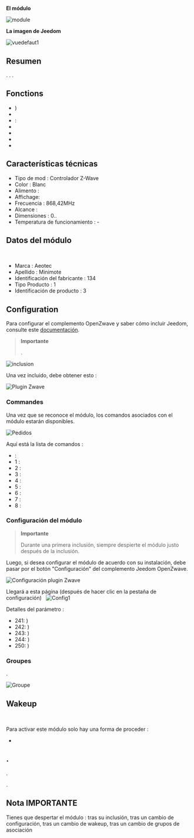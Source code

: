 # 

**El módulo**

![module](images/aeotec.minimote/module.jpg)

**La imagen de Jeedom**

![vuedefaut1](images/aeotec.minimote/vuedefaut1.jpg)

## Resumen

. . .

## Fonctions

-   )
-   
-    : 
-   
-   
-   
-   

## Características técnicas

-   Tipo de mod : Controlador Z-Wave
-   Color : Blanc
-   Alimento : 
-   Affichage: 
-   Frecuencia : 868,42MHz
-   Alcance : 
-   Dimensiones : 0..
-   Temperatura de funcionamiento : -

## Datos del módulo
 
-   Marca : Aeotec
-   Apellido : Minimote
-   Identificación del fabricante : 134
-   Tipo Producto : 1
-   Identificación de producto : 3

## Configuration

Para configurar el complemento OpenZwave y saber cómo incluir Jeedom, consulte este [documentación](https://doc.jeedom.com/es_ES/plugins/automation%20protocol/openzwave/).

> **Importante**
>
> .

![inclusion](images/aeotec.minimote/inclusion.jpg)

Una vez incluido, debe obtener esto :

![Plugin Zwave](images/aeotec.minimote/information.jpg)

### Commandes

Una vez que se reconoce el módulo, los comandos asociados con el módulo estarán disponibles.

![Pedidos](images/aeotec.minimote/commandes.jpg)

Aquí está la lista de comandos :

-    : 
  - 1 : 
  - 2 : 
  - 3 : 
  - 4 : 
  - 5 : 
  - 6 : 
  - 7 : 
  - 8 : 

### Configuración del módulo

> **Importante**
>
> Durante una primera inclusión, siempre despierte el módulo justo después de la inclusión.

Luego, si desea configurar el módulo de acuerdo con su instalación, debe pasar por el botón "Configuración" del complemento Jeedom OpenZwave.

![Configuración plugin Zwave](images/plugin/bouton_configuration.jpg)

Llegará a esta página (después de hacer clic en la pestaña de configuración)
 
![Config1](images/aeotec.minimote/config1.jpg)

Detalles del parámetro :

-   241: )
-   242: )
-   243: )
-   244: )
-   250: )

### Groupes

.

![Groupe](images/aeotec.minimote/groupe.jpg)

## Wakeup

 

Para activar este módulo solo hay una forma de proceder :

-   

## .

.

.

## Nota IMPORTANTE

Tienes que despertar el módulo : tras su inclusión, tras un cambio de configuración, tras un cambio de wakeup, tras un cambio de grupos de asociación
